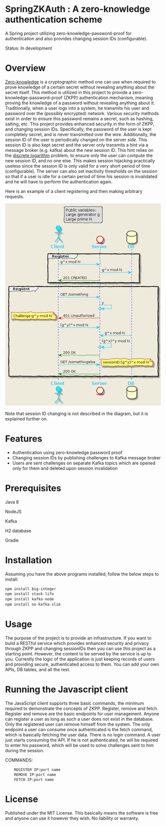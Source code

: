 # SpringZKAuth : A zero-knowledge authentication scheme

A Spring project utilizing zero-knowledge-password-proof for authentication and also provides changing session IDs (configurable).

Status: In development



# Overview

[Zero-knowledge](https://en.wikipedia.org/wiki/Zero-knowledge_proof) is a cryptographic method one can use when required to prove knowledge of a certain secret without revealing anything about the secret itself.
This method is utilized in this project to provide a zero-knowledge-password-proof (ZKPP) authentication mechanism, meaning proving the knowledge of a password without revealing anything about it. Traditionally, when a user logs into a system, he transmits his user and password over the (possibly encrypted) network. Various security methods exist in order to ensure this password remains a secret, such as hashing, salting, etc. 
This project provides enhanced security in the form of ZKPP, and changing session IDs. Specifically, the password of the user is kept completely secret, and is never transmitted over the wire. Additionally, the session ID of the user is periodically changed on the server side. This session ID is also kept secret and the server only transmits a hint via a message broker (e.g. kafka) about the new session ID. This hint relies on the [discrete logarithm](https://en.wikipedia.org/wiki/Discrete_logarithm) problem, to ensure only the user can compute the new session ID, and no one else. This makes session hijacking practically useless since the session ID is only valid for a very short period of time (configurable). 
The server can also set inactivity thresholds on the session so that if a user is idle for a certain period of time his session is invalidated and he will have to perform the authentication again.

Here is an example of a client registering and then making arbitrary requests.

<p align="center">
  <img src="https://github.com/maxamel/SpringZKAuth/blob/master/diagram.png" />
</p>

Note that session ID changing is not described in the diagram, but it is explained further on.

# Features

* Authentication using zero-knowledge password proof
* Changing session IDs by publishing challenges to Kafka message broker
* Users are sent challenges on separate Kafka topics which are opened only for them and deleted upon session invalidation

# Prerequisites

Java 8

NodeJS

Kafka

H2 database

Gradle

# Installation

Assuming you have the above programs installed, follow the below steps to install:

```javascript
npm install big-integer
npm install stack-lifo
npm install kafka-node
npm install no-kafka-slim
```

# Usage

The purpose of the project is to provide an infrastructure. If you want to build a RESTful service which provides enhanced security and privacy through ZKPP and changing sessionIDs then you can use this project as a starting point.
However, the content to be served by the service is up to you. Currently the logic of the application is just keeping records of users and providing secure, authenticated access to them. You can add your own APIs, DB tables, and all the rest.

# Running the Javascript client

The JavaScript client supports three basic commands, the minimum required to demonstrate the concepts of ZKPP. Register, remove and fetch. Register and remove are the basic endpoints for user management. Anyone can register a user as long as such a user does not exist in the database. Only the registered user can remove himself from the system. 
The only endpoint a user can consume once authenticated is the fetch command, which is basically fetching the user data. There is no login command. A user just starts consuming the API. If he is not authenticated, he will be required to enter his password, which will be used to solve challenges sent to him during the session. 

COMMANDS: 

        REGISTER IP:port name
        REMOVE IP:port name
        FETCH IP:port name



# License

Published under the MIT License. This basically means the software is free and anyone can use it however they wish. No liability or warranty.

